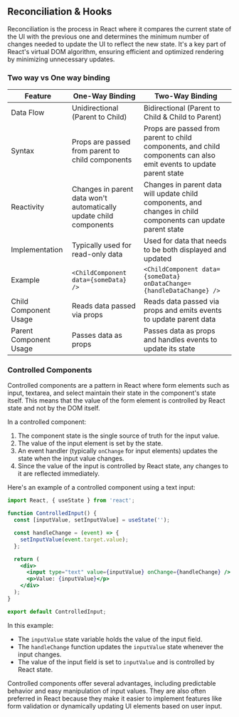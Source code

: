 ## Reconciliation & Hooks
Reconciliation is the process in React where it compares the current state of the UI with the previous one and determines the minimum number of changes needed to update the UI to reflect the new state. It's a key part of React's virtual DOM algorithm, ensuring efficient and optimized rendering by minimizing unnecessary updates.

### Two way vs One way binding

| Feature                | One-Way Binding                                 | Two-Way Binding                                   |
|------------------------|--------------------------------------------------|---------------------------------------------------|
| Data Flow              | Unidirectional (Parent to Child)                 | Bidirectional (Parent to Child & Child to Parent) |
| Syntax                 | Props are passed from parent to child components | Props are passed from parent to child components, and child components can also emit events to update parent state |
| Reactivity             | Changes in parent data won't automatically update child components | Changes in parent data will update child components, and changes in child components can update parent state |
| Implementation         | Typically used for read-only data                | Used for data that needs to be both displayed and updated |
| Example                | `<ChildComponent data={someData} />`             | `<ChildComponent data={someData} onDataChange={handleDataChange} />` |
| Child Component Usage  | Reads data passed via props                      | Reads data passed via props and emits events to update parent data |
| Parent Component Usage | Passes data as props                             | Passes data as props and handles events to update its state |


### Controlled Components
Controlled components are a pattern in React where form elements such as input, textarea, and select maintain their state in the component's state itself. This means that the value of the form element is controlled by React state and not by the DOM itself.

In a controlled component:

1. The component state is the single source of truth for the input value.
2. The value of the input element is set by the state.
3. An event handler (typically `onChange` for input elements) updates the state when the input value changes.
4. Since the value of the input is controlled by React state, any changes to it are reflected immediately.

Here's an example of a controlled component using a text input:

```jsx
import React, { useState } from 'react';

function ControlledInput() {
  const [inputValue, setInputValue] = useState('');

  const handleChange = (event) => {
    setInputValue(event.target.value);
  };

  return (
    <div>
      <input type="text" value={inputValue} onChange={handleChange} />
      <p>Value: {inputValue}</p>
    </div>
  );
}

export default ControlledInput;
```

In this example:

- The `inputValue` state variable holds the value of the input field.
- The `handleChange` function updates the `inputValue` state whenever the input changes.
- The value of the input field is set to `inputValue` and is controlled by React state.

Controlled components offer several advantages, including predictable behavior and easy manipulation of input values. They are also often preferred in React because they make it easier to implement features like form validation or dynamically updating UI elements based on user input.
